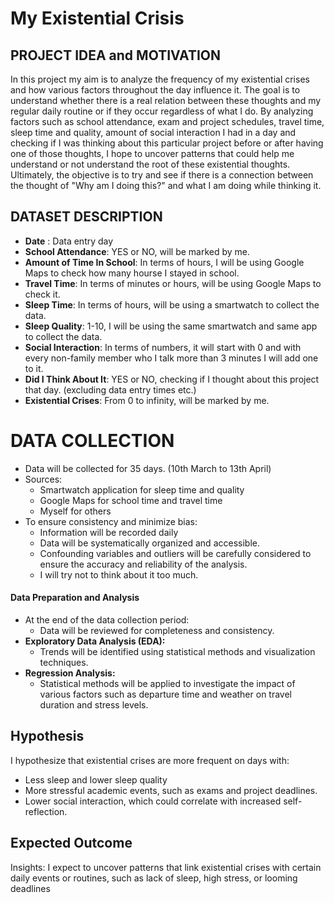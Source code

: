 # My Existential Crisis
## PROJECT IDEA and MOTIVATION

In this project my aim is to analyze the frequency of my existential crises and how various factors throughout the day influence it. The goal is to understand whether there is a real relation between these thoughts and my regular daily routine or if they occur regardless of what I do. By analyzing factors such as school attendance, exam and project schedules, travel time, sleep time and quality, amount of social interaction I had in a day and checking if I was thinking about this particular project before or after having one of those thoughts, I hope to uncover patterns that could help me understand or not understand the root of these existential thoughts. Ultimately, the objective is to try and see if there is a connection between the thought of "Why am I doing this?" and what I am doing while thinking it. 

##  DATASET DESCRIPTION 
- **Date** : Data entry day
- **School Attendance**: YES or NO, will be marked by me.
- **Amount of Time In School**: In terms of hours, I will be using Google Maps to check how many hourse I stayed in school.
- **Travel Time**: In terms of minutes or hours, will be using Google Maps to check it. 
- **Sleep Time**: In terms of hours, will be using a smartwatch to collect the data.
- **Sleep Quality**: 1-10, I will be using the same smartwatch and same app to collect the data.
- **Social Interaction**: In terms of numbers, it will start with 0 and with every non-family member who I talk more than 3 minutes I will add one to it.
- **Did I Think About It**: YES or NO, checking if I thought about this project that day. (excluding data entry times etc.)
- **Existential Crises**: From 0 to infinity, will be marked by me.

# DATA COLLECTION
- Data will be collected for 35 days. (10th March to 13th April)
- Sources:
    - Smartwatch application for sleep time and quality
    - Google Maps for school time and travel time
    - Myself for others
- To ensure consistency and minimize bias:
    - Information will be recorded daily
    - Data will be systematically organized and accessible.
    - Confounding variables and outliers will be carefully considered to ensure the accuracy and reliability of the analysis.
    - I will try not to think about it too much.

#### **Data Preparation and Analysis** 
- At the end of the data collection period: 
	- Data will be reviewed for completeness and consistency. 
- **Exploratory Data Analysis (EDA):** 
	- Trends will be identified using statistical methods and visualization techniques. 
- **Regression Analysis:** 
	- Statistical methods will be applied to investigate the impact of various factors such as departure time and weather on travel duration and stress levels.

## Hypothesis
I hypothesize that existential crises are more frequent on days with:
- Less sleep and lower sleep quality
- More stressful academic events, such as exams and project deadlines.
- Lower social interaction, which could correlate with increased self-reflection.

## Expected Outcome
Insights: I expect to uncover patterns that link existential crises with certain daily events or routines, such as lack of sleep, high stress, or looming deadlines

